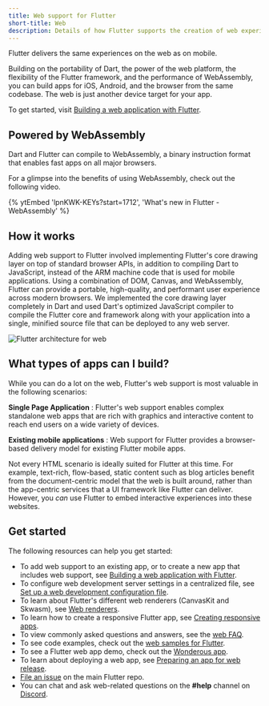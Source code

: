 ```yaml
---
title: Web support for Flutter
short-title: Web
description: Details of how Flutter supports the creation of web experiences.
---
```


Flutter delivers the same experiences on the web as on mobile.

Building on the portability of Dart, the power of the web platform, the
flexibility of the Flutter framework, and the performance of WebAssembly,
you can build apps for iOS, Android, and the browser from the same codebase.
The web is just another device target for your app.

To get started, visit [Building a web application with Flutter][].

## Powered by WebAssembly

Dart and Flutter can compile to WebAssembly,
a binary instruction format that enables fast apps on all major browsers.

For a glimpse into the benefits of using WebAssembly,
check out the following video.

{% ytEmbed 'lpnKWK-KEYs?start=1712', 'What\'s new in Flutter - WebAssembly' %}

## How it works

Adding web support to Flutter involved implementing Flutter's
core drawing layer on top of standard browser APIs, in addition
to compiling Dart to JavaScript, instead of the ARM machine code that
is used for mobile applications. Using a combination of DOM, Canvas,
and WebAssembly, Flutter can provide a portable, high-quality,
and performant user experience across modern browsers.
We implemented the core drawing layer completely in Dart
and used Dart's optimized JavaScript compiler to compile the
Flutter core and framework along with your application
into a single, minified source file that can be deployed to
any web server.

<img src="/assets/images/docs/arch-overview/web-framework-diagram.png" alt="Flutter architecture for web" >

## What types of apps can I build?

While you can do a lot on the web,
Flutter's web support is most valuable in the
following scenarios:

**Single Page Application**
: Flutter's web support enables complex standalone web apps that are rich with
  graphics and interactive content to reach end users on a wide variety of
  devices.

**Existing mobile applications**
: Web support for Flutter provides a browser-based delivery model for existing
  Flutter mobile apps.

Not every HTML scenario is ideally suited for Flutter at this time.
For example, text-rich, flow-based, static content such as blog articles
benefit from the document-centric model that the web is built around,
rather than the app-centric services that a UI framework like Flutter
can deliver. However, you _can_ use Flutter to embed interactive
experiences into these websites.

## Get started

The following resources can help you get started:

* To add web support to an existing app, or to create a
  new app that includes web support, see
  [Building a web application with Flutter][].
* To configure web development server settings in a centralized file, see [Set up a web development configuration file][].
* To learn about Flutter's different web renderers (CanvasKit and Skwasm), see
  [Web renderers][].
* To learn how to create a responsive Flutter
  app, see [Creating responsive apps][].
* To view commonly asked questions and answers, see the
  [web FAQ][].
* To see code examples,
  check out the [web samples for Flutter][].
* To see a Flutter web app demo, check out the [Wonderous app][].
* To learn about deploying a web app, see
  [Preparing an app for web release][].
* [File an issue][] on the main Flutter repo.
* You can chat and ask web-related questions on the
  **#help** channel on [Discord][].

[Building a web application with Flutter]: /platform-integration/web/building
[Set up a web development configuration file]: /platform-integration/web/web-dev-config-file
[Creating responsive apps]: /ui/adaptive-responsive
[Discord]: https://discordapp.com/invite/yeZ6s7k
[file an issue]: https://goo.gle/flutter_web_issue
[Wonderous app]: {{site.wonderous}}/web
[Preparing an app for web release]: /deployment/web
[Progressive Web Application]: https://web.dev/progressive-web-apps/
[web FAQ]: /platform-integration/web/faq
[web samples for Flutter]: https://github.com/flutter/samples/#?platform=web
[Web renderers]: /platform-integration/web/renderers
